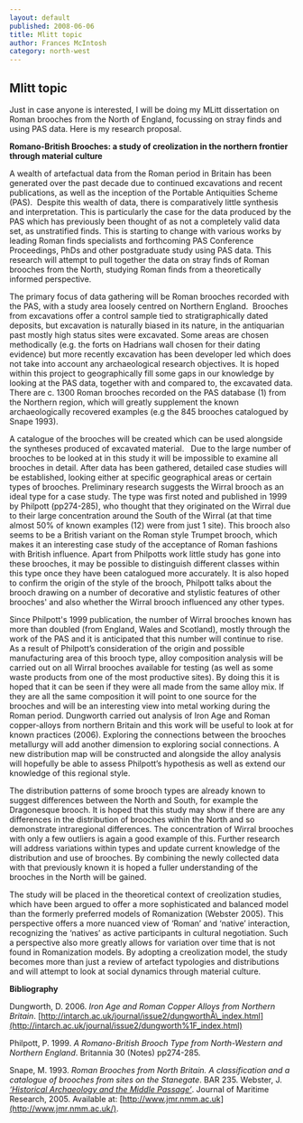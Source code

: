 ```yaml
---
layout: default
published: 2008-06-06
title: Mlitt topic
author: Frances McIntosh
category: north-west
---
```



Mlitt topic
-----------

Just in case anyone is interested, I will be doing my MLitt dissertation on Roman brooches from the North of England, 
focussing on stray finds and using PAS data. Here is my research proposal.

**Romano-British Brooches: a study of creolization in the northern frontier through material culture**

A wealth of artefactual data from the Roman period in Britain has been generated over the past decade due to continued 
excavations and recent publications, as well as the inception of the Portable Antiquities Scheme (PAS).  Despite this 
wealth of data, there is comparatively little synthesis and interpretation. This is particularly the case for the data 
produced by the PAS which has previously been thought of as not a completely valid data set, as unstratified finds. 
This is starting to change with various works by leading Roman finds specialists and forthcoming PAS Conference Proceedings, 
PhDs and other postgraduate study using PAS data. This research will attempt to pull together the data on stray finds of 
Roman brooches from the North, studying Roman finds from a theoretically informed perspective.

The primary focus of data gathering will be Roman brooches recorded with the PAS, with a study area loosely centred on 
Northern England.  Brooches from excavations offer a control sample tied to stratigraphically dated deposits, but 
excavation is naturally biased in its nature, in the antiquarian past mostly high status sites were excavated. Some 
areas are chosen methodically (e.g. the forts on Hadrians wall chosen for their dating evidence) but more recently
excavation has been developer led which does not take into account any archaeological research objectives. It is hoped 
within this project to geographically fill some gaps in our knowledge by looking at the PAS data, together with and 
compared to, the excavated data. There are c. 1300 Roman brooches recorded on the PAS database (1) from the Northern 
region, which will greatly supplement the known archaeologically recovered examples (e.g the 845 brooches catalogued by 
Snape 1993).

A catalogue of the brooches will be created which can be used alongside the syntheses produced of excavated material.  
Due to the large number of brooches to be looked at in this study it will be impossible to examine all brooches in detail. 
After data has been gathered, detailed case studies will be established, looking either at specific geographical areas or 
certain types of brooches. Preliminary research suggests the Wirral brooch as an ideal type for a case study. The type was 
first noted and published in 1999 by Philpott (pp274-285), who thought that they originated on the Wirral due to their 
large concentration around the South of the Wirral (at that time almost 50% of known examples (12) were from just 1 site). 
This brooch also seems to be a British variant on the Roman style Trumpet brooch, which makes it an interesting case study 
of the acceptance of Roman fashions with British influence. Apart from Philpotts work little study has gone into these 
brooches, it may be possible to distinguish different classes within this type once they have been catalogued more accurately. 
It is also hoped to confirm the origin of the style of the brooch, Philpott talks about the brooch drawing on a number of 
decorative and stylistic features of other brooches' and also whether the Wirral brooch influenced any other types.

Since Philpott's 1999 publication, the number of Wirral brooches known has more than doubled (from England, Wales and 
Scotland), mostly through the work of the PAS and it is anticipated that this number will continue to rise. As a result 
of Philpott’s consideration of the origin and possible manufacturing area of this brooch type, alloy composition analysis 
will be carried out on all Wirral brooches available for testing (as well as some waste products from one of the most 
productive sites). By doing this it is hoped that it can be seen if they were all made from the same alloy mix. If they 
are all the same composition it will point to one source for the brooches and will be an interesting view into metal 
working during the Roman period. Dungworth carried out analysis of Iron Age and Roman copper-alloys from northern Britain
and this work will be useful to look at for known practices (2006). Exploring the connections between the brooches 
metallurgy will add another dimension to exploring social connections. A new distribution map will be constructed and 
alongside the alloy analysis will hopefully be able to assess Philpott’s hypothesis as well as extend our knowledge of 
this regional style.

The distribution patterns of some brooch types are already known to suggest differences between the North and South, 
for example the Dragonesque brooch. It is hoped that this study may show if there are any differences in the distribution 
of brooches within the North and so demonstrate intraregional differences. The concentration of Wirral brooches with only 
a few outliers is again a good example of this. Further research will address variations within types and update current 
knowledge of the distribution and use of brooches. By combining the newly collected data with that previously known it 
is hoped a fuller understanding of the brooches in the North will be gained.

The study will be placed in the theoretical context of creolization studies, which have been argued to offer a more 
sophisticated and balanced model than the formerly preferred models of Romanization (Webster 2005). This perspective 
offers a more nuanced view of ‘Roman’ and ‘native’ interaction, recognizing the ‘natives’ as active participants in 
cultural negotiation. Such a perspective also more greatly allows for variation over time that is not found in Romanization
models. By adopting a creolization model, the study becomes more than just a review of artefact typologies and distributions 
and will attempt to look at social dynamics through material culture.

**Bibliography**

Dungworth, D. 2006. _Iron Age and Roman Copper Alloys from Northern Britain_. [http://intarch.ac.uk/journal/issue2/dungworthÂ­\_index.html](http://intarch.ac.uk/journal/issue2/dungworth%1F_index.html)

Philpott, P. 1999. _A Romano-British Brooch Type from North-Western and Northern England_. Britannia 30 (Notes) pp274-285.

Snape, M. 1993. _Roman Brooches from North Britain. A classification and a catalogue of brooches from sites on the 
Stanegate_. BAR 235. Webster, J. _[‘Historical Archaeology and the Middle Passage’](http://www.ncl.ac.uk/historical/research/publication/30675 "view complete information on this publication")_. Journal of Maritime Research, 2005. Available at: [http://www.jmr.nmm.ac.uk](http://www.jmr.nmm.ac.uk/).
